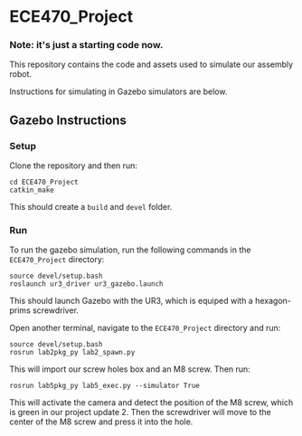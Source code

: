 # ECE470_Project
### Note: it's just a starting code now.

This repository contains the code and assets used to simulate our assembly robot.

Instructions for simulating in Gazebo simulators are below.

## Gazebo Instructions
### Setup
Clone the repository and then run:
```
cd ECE470_Project
catkin_make
```

This should create a `build` and `devel` folder.

### Run
To run the gazebo simulation, run the following commands in the `ECE470_Project` directory:
```
source devel/setup.bash
roslaunch ur3_driver ur3_gazebo.launch
```

This should launch Gazebo with the UR3, which is equiped with a hexagon-prims screwdriver.

Open another terminal, navigate to the `ECE470_Project` directory and run:

```
source devel/setup.bash
rosrun lab2pkg_py lab2_spawn.py
```
This will import our screw holes box and an M8 screw. Then run:

```
rosrun lab5pkg_py lab5_exec.py --simulator True
```
This will activate the camera and detect the position of the M8 screw, which is green in our project update 2. Then the screwdriver will move to the center of the M8 screw and press it into the hole.
